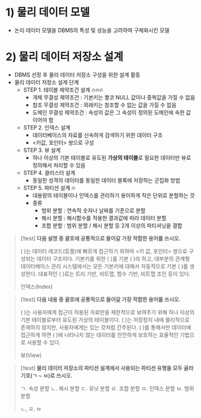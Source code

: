 # 1) 물리 데이터 모델
- 논리 데이터 모델을 DBMS의 특성 및 성능을 고려하여 구체화시킨 모델

# 2) 물리 데이터 저장소 설계
- DBMS 선정 후 물리 데이터 저장소 구성을 위한 설계 활동
- 물리 데이터 저장소 설계 단계
	- STEP 1. 테이블 제약조건 설계 🔥🔥🔥
		- 개체 무결성 제약조건 : 기본키는 켤코 NULL 값이나 중복값을 가질 수 없음
		- 참조 무결성 제약조건 : 외래키는 참조할 수 없는 값을 가질 수 없음
		- 도메인 무결성 제약조건 : 속성의 값은 그 속성이 정의된 도메인에 속한 값이어야 함
	- STEP 2. 인덱스 설계
		- 데이터베이스의 자료를 신속하게 검색하기 위한 데이터 구조
		- <키값, 포인터> 쌍으로 구성
	- STEP 3. 뷰 설계
		- 하나 이상의 기본 테이블로 유도된 **가상의 테이블**로 필요한 데이터만 뷰로 정의해서 처리할 수 있음
	- STEP 4. 클러스터 설계
		- 동일한 성격의 데이터를 동일한 데이터 블록에 저장하는 군집화 방법
	- STEP 5. 파티션 설계 🔥
		- 대용량의 테이블이나 인덱스를 관리하기 용이하게 작은 단위로 분할하는 것
		- 종류
			- 범위 분할 : 연속적 숫자나 날짜를 기준으로 분할
			- 해시 분할 : 해시함수를 적용한 결과값에 따라 데이터 분할
			- 조합 분할 : 범위 분할 / 해시 분할 등 2개 이상의 파티셔닝을 결합

>[!test]
>**다음 설명 중 괄호에 공통적으로 들어갈 가장 적합한 용어를 쓰시오.**
>
>(    )는 데이터 레코드(튜플)에 빠르게 접근하기 위하여 <키 값, 포인터> 쌍으로 구성되는 데이터 구조이다. 기본키를 위한 (    )를 기본 (     )라 하고, 대부분의 관계형 데이터베이스 관리 시스템에서는 모든 기본키에 대해서 자동적으로 기본 (     )를 생성한다. 대표적인 (    )로는 트리 기반, 비트맵, 함수 기반, 비트맵 조인 등이 있다.
>
>인덱스(Index)

>[!test]
>**다음 내용 중 괄호에 공통적으로 들어갈 가장 적합한 용어를 쓰시오.**
>
>(     )는 사용자에게 접근이 허용된 자료만을 제한적으로 보여주기 위해 하나 이상의 기본 테이블로부터 유도된 가상의 테이블이다. (     )는 저장장치 내에 물리적으로 존재하지 않지만, 사용자에게는 있는 것처럼 간주된다. (    )를 통해서만 데이터에 접근하게 하면 (     )에 나타나지 않는 데이터를 안전하게 보호하는 효율적인 기법으로 사용할 수 있다.
>
>뷰(View)

>[!test]
>**물리 데이터 저장소의 파티션 설계에서 사용되는 파티션 유형을 모두 골라 기호(ㄱ ~ ㅂ)로 쓰시오.**
>
>ㄱ. 속성 분할     ㄴ. 해시 분할      ㄷ. 유닛 분할      ㄹ. 조합 분할      ㅁ. 인덱스 분할       ㅂ. 범위 분할
>
>ㄴ, ㄹ, ㅂ